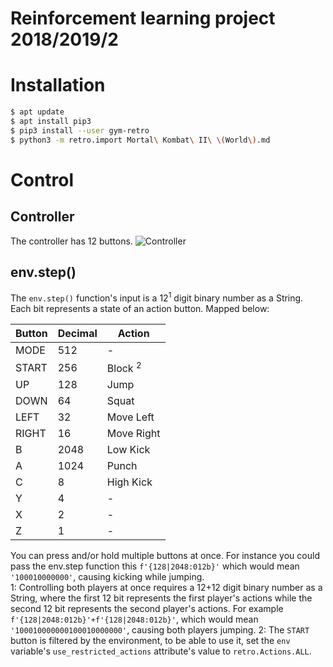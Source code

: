 # Reinforcement learning project 2018/2019/2

# Installation
```sh
$ apt update
$ apt install pip3
$ pip3 install --user gym-retro
$ python3 -m retro.import Mortal\ Kombat\ II\ \(World\).md
```

# Control

## Controller
The controller has 12 buttons.
![Controller](https://cdn11.bigcommerce.com/s-ymgqt/images/stencil/original/products/44395/38244/6-button-turbo__64130.1503433948.jpg?c=2&imbypass=on)

## env.step()

The `env.step()` function's input is a 12<sup>1</sup> digit binary number as a String.
Each bit represents a state of an action button. Mapped below:

| Button | Decimal | Action |
|---|---|---|
| MODE  | 512  | - |
| START | 256  | Block <sup>2</sup> |
| UP    | 128  |  Jump |
| DOWN  | 64   |  Squat |
| LEFT  | 32   | Move Left  |
| RIGHT | 16   | Move Right  |
| B     | 2048 | Low Kick  |
| A     | 1024 | Punch     |
| C     | 8    | High Kick |
| Y     | 4    | - |
| X     | 2    | - |
| Z     | 1    | - |

You can press and/or hold multiple buttons at once. 
For instance you could pass the env.step function this `f'{128|2048:012b}'` which would mean `'100010000000'`, causing kicking while jumping.  
1: Controlling both players at once requires a 12+12 digit binary number as a String, where the first 12 bit represents the first player's actions while the second 12 bit represents the second player's actions. For example `f'{128|2048:012b}'+f'{128|2048:012b}'`, which would mean `'100010000000100010000000'`, causing both players jumping.
2: The `START` button is filtered by the environment, to be able to use it, set the `env` variable's `use_restricted_actions` attribute's value to `retro.Actions.ALL`.


